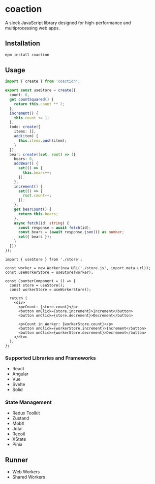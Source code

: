 # coaction

A sleek JavaScript library designed for high-performance and multiprocessing web apps.

## Installation

```bash
npm install coaction
```

## Usage

```ts
import { create } from 'coaction';

export const useStore = create({
  count: 0,
  get countSquared() {
    return this.count ** 2;
  },
  increment() {
    this.count += 1;
  },
  todo: create({
    items: [],
    add(item) {
      this.items.push(item);
    }
  }),
  bear: create((set, root) => ({
    bears: 0,
    addBear() {
      set(() => {
        this.bears++;
      });
    },
    increment() {
      set(() => {
        root.count++;
      });
    },
    get bearCount() {
      return this.bears;
    },
    async fetch(id: string) {
      const response = await fetch(id);
      const bears = (await response.json()) as number;
      set({ bears });
    }
  }))
});
```

```tsx
import { useStore } from './store';

const worker = new Worker(new URL('./store.js', import.meta.url));
const useWorkerStore = useStore(worker);

const CounterComponent = () => {
  const store = useStore();
  const workerStore = useWorkerStore();

  return (
    <div>
      <p>Count: {store.count}</p>
      <button onClick={store.increment}>Increment</button>
      <button onClick={store.decrement}>Decrement</button>

      <p>Count in Worker: {workerStore.count}</p>
      <button onClick={workerStore.increment}>Increment</button>
      <button onClick={workerStore.decrement}>Decrement</button>
    </div>
  );
};
```

### Supported Libraries and Frameworks

- React
- Angular
- Vue
- Svelte
- Solid

### State Management

- Redux Toolkit
- Zustand
- MobX
- Jotai
- Recoil
- XState
- Pinia

## Runner

- Web Workers
- Shared Workers
